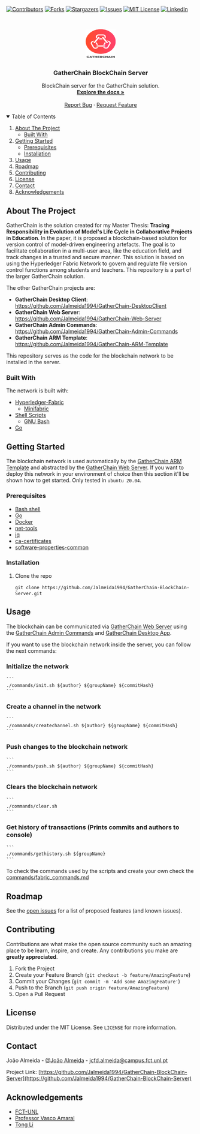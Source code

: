 
<!--
*** Thanks for checking out the Best-README-Template. If you have a suggestion
*** that would make this better, please fork the repo and create a pull request
*** or simply open an issue with the tag "enhancement".
*** Thanks again! Now go create something AMAZING! :D
-->



<!-- PROJECT SHIELDS -->
<!--
*** I'm using markdown "reference style" links for readability.
*** Reference links are enclosed in brackets [ ] instead of parentheses ( ).
*** See the bottom of this document for the declaration of the reference variables
*** for contributors-url, forks-url, etc. This is an optional, concise syntax you may use.
*** https://www.markdownguide.org/basic-syntax/#reference-style-links
-->
[![Contributors][contributors-shield]][contributors-url]
[![Forks][forks-shield]][forks-url]
[![Stargazers][stars-shield]][stars-url]
[![Issues][issues-shield]][issues-url]
[![MIT License][license-shield]][license-url]
[![LinkedIn][linkedin-shield]][linkedin-url]



<!-- PROJECT LOGO -->
<br />
<p align="center">
  <a href="https://github.com/Jalmeida1994/GatherChain-BlockChain-Server">
    <img src="images/Logo-02.png" alt="Logo" width="80" height="80">
  </a>

  <h3 align="center">GatherChain BlockChain Server</h3>

  <p align="center">
    BlockChain server for the GatherChain solution.
    <br />
    <a href="https://github.com/Jalmeida1994/GatherChain-BlockChain-Server/blob/master/README.md"><strong>Explore the docs »</strong></a>
    <br />
    <br />
    <a href="https://github.com/Jalmeida1994/GatherChain-BlockChain-Server/issues">Report Bug</a>
    ·
    <a href="https://github.com/Jalmeida1994/GatherChain-BlockChain-Server/issues">Request Feature</a>
  </p>
</p>



<!-- TABLE OF CONTENTS -->
<details open="open">
  <summary>Table of Contents</summary>
  <ol>
    <li>
      <a href="#about-the-project">About The Project</a>
      <ul>
        <li><a href="#built-with">Built With</a></li>
      </ul>
    </li>
    <li>
      <a href="#getting-started">Getting Started</a>
      <ul>
        <li><a href="#prerequisites">Prerequisites</a></li>
        <li><a href="#installation">Installation</a></li>
      </ul>
    </li>
    <li><a href="#usage">Usage</a></li>
    <li><a href="#roadmap">Roadmap</a></li>
    <li><a href="#contributing">Contributing</a></li>
    <li><a href="#license">License</a></li>
    <li><a href="#contact">Contact</a></li>
    <li><a href="#acknowledgements">Acknowledgements</a></li>
  </ol>
</details>



<!-- ABOUT THE PROJECT -->
## About The Project

GatherChain is the solution created for my Master Thesis: __Tracing Responsibility in Evolution of Model's Life Cycle in Collaborative Projects in Education__.
In the paper, it is proposed a blockchain-based solution for version control of model-driven engineering artefacts.  The goal is to facilitate collaboration in a multi-user area, like the education field, and track changes in a trusted and secure manner. This solution is based on using the Hyperledger Fabric Network to govern and regulate file version control functions among students and teachers.
This repository is a part of the larger GatherChain solution.

The other GatherChain projects are:
* __GatherChain Desktop Client__: https://github.com/Jalmeida1994/GatherChain-DesktopClient
* __GatherChain Web Server__: https://github.com/Jalmeida1994/GatherChain-Web-Server
* __GatherChain Admin Commands__: https://github.com/Jalmeida1994/GatherChain-Admin-Commands
* __GatherChain ARM Template__: https://github.com/Jalmeida1994/GatherChain-ARM-Template

This repository serves as the code for the blockchain network to be installed in the server.

### Built With

The network is built with:
* [Hyperledger-Fabric](https://www.hyperledger.org/use/fabric)
    * [Minifabric](https://github.com/hyperledger-labs/minifabric)
* [Shell Scripts](https://www.shellscript.sh)
    * [GNU Bash](https://www.gnu.org/software/bash/)
* [Go](https://golang.org)


<!-- GETTING STARTED -->
## Getting Started

The blockchain network is used automatically by the [GatherChain ARM Template](https://github.com/Jalmeida1994/GatherChain-ARM-Template) and abstracted by the [GatherChain Web Server](https://github.com/Jalmeida1994/GatherChain-Web-Server). If you want to deploy this network in your environment of choice then this section it'll be shown how to get started. Only tested in `ubuntu 20.04`. 

### Prerequisites

* [Bash shell](https://www.gnu.org/software/bash/)
* [Go](https://golang.org/doc/install)
* [Docker](https://docs.docker.com/get-docker/)
* [net-tools](https://zoomadmin.com/HowToInstall/UbuntuPackage/net-tools)
* [jq](https://stedolan.github.io/jq/download/)
* [ca-certificates](https://www.techrepublic.com/article/how-to-install-ca-certificates-in-ubuntu-server/)
* [software-properties-common](https://zoomadmin.com/HowToInstall/UbuntuPackage/software-properties-common)


### Installation


1. Clone the repo
   ```
   git clone https://github.com/Jalmeida1994/GatherChain-BlockChain-Server.git
   ```
   

<!-- USAGE EXAMPLES -->
## Usage

The blockchain can be communicated via [GatherChain Web Server](https://github.com/Jalmeida1994/GatherChain-Web-Server) using the [GatherChain Admin Commands](https://github.com/Jalmeida1994/GatherChain-Admin-Commands) and [GatherChain Desktop App](https://github.com/Jalmeida1994/GatherChain-DesktopClient).

If you want to use the blockchain network inside the server, you can follow the next commands:


<!-- USAGE EXAMPLES -->
### Initialize the network
    ```
    ./commands/init.sh ${author} ${groupName} ${commitHash}
    ```
### Create a channel in the network
    ```
    ./commands/createchannel.sh ${author} ${groupName} ${commitHash}
    ```
### Push changes to the blockchain network
    ```
    ./commands/push.sh ${author} ${groupName} ${commitHash}
    ```
### Clears the blockchain network
    ```
    ./commands/clear.sh
    ```
### Get history of transactions (Prints commits and authors to console)
    ```
    ./commands/gethistory.sh ${groupName}
    ```

To check the commands used by the scripts and create your own check the [commands/fabric_commands.md](https://github.com/Jalmeida1994/GatherChain-BlockChain-Server/blob/master/commands/fabric_commands.md)

<!-- ROADMAP -->
## Roadmap

See the [open issues](https://github.com/Jalmeida1994/GatherChain-BlockChain-Server/issues) for a list of proposed features (and known issues).



<!-- CONTRIBUTING -->
## Contributing

Contributions are what make the open source community such an amazing place to be learn, inspire, and create. Any contributions you make are **greatly appreciated**.

1. Fork the Project
2. Create your Feature Branch (`git checkout -b feature/AmazingFeature`)
3. Commit your Changes (`git commit -m 'Add some AmazingFeature'`)
4. Push to the Branch (`git push origin feature/AmazingFeature`)
5. Open a Pull Request



<!-- LICENSE -->
## License

Distributed under the MIT License. See `LICENSE` for more information.



<!-- CONTACT -->
## Contact

João Almeida - [@João Almeida](https://www.linkedin.com/in/jo%C3%A3o-almeida-525476125/) - jcfd.almeida@campus.fct.unl.pt

Project Link: [https://github.com/Jalmeida1994/GatherChain-BlockChain-Server](https://github.com/Jalmeida1994/GatherChain-BlockChain-Server)



<!-- ACKNOWLEDGEMENTS -->
## Acknowledgements
* [FCT-UNL](https://www.fct.unl.pt/)
* [Professor Vasco Amaral](https://docentes.fct.unl.pt/vma/)
* [Tong Li](https://github.com/litong01/)


<!-- MARKDOWN LINKS & IMAGES -->
<!-- https://www.markdownguide.org/basic-syntax/#reference-style-links -->
[contributors-shield]: https://img.shields.io/github/contributors/Jalmeida1994/GatherChain-BlockChain-Server.svg?style=for-the-badge
[contributors-url]: https://github.com/Jalmeida1994/GatherChain-BlockChain-Server/graphs/contributors
[forks-shield]: https://img.shields.io/github/forks/Jalmeida1994/GatherChain-BlockChain-Server.svg?style=for-the-badge
[forks-url]: https://github.com/Jalmeida1994/GatherChain-BlockChain-Server/network/members
[stars-shield]: https://img.shields.io/github/stars/Jalmeida1994/GatherChain-BlockChain-Server.svg?style=for-the-badge
[stars-url]: https://github.com/Jalmeida1994/GatherChain-BlockChain-Server/stargazers
[issues-shield]: https://img.shields.io/github/issues/Jalmeida1994/GatherChain-BlockChain-Server.svg?style=for-the-badge
[issues-url]: https://github.com/Jalmeida1994/GatherChain-BlockChain-Server/issues
[license-shield]: https://img.shields.io/github/license/Jalmeida1994/GatherChain-BlockChain-Server.svg?style=for-the-badge
[license-url]: https://github.com/Jalmeida1994/GatherChain-BlockChain-Server/blob/master/LICENSE.txt
[linkedin-shield]: https://img.shields.io/badge/-LinkedIn-black.svg?style=for-the-badge&logo=linkedin&colorB=555
[linkedin-url]: https://www.linkedin.com/in/jo%C3%A3o-almeida-525476125/
